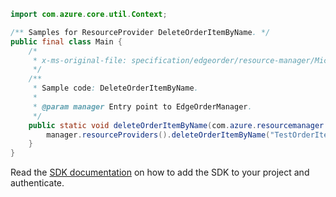 ```java
import com.azure.core.util.Context;

/** Samples for ResourceProvider DeleteOrderItemByName. */
public final class Main {
    /*
     * x-ms-original-file: specification/edgeorder/resource-manager/Microsoft.EdgeOrder/stable/2021-12-01/examples/DeleteOrderItemByName.json
     */
    /**
     * Sample code: DeleteOrderItemByName.
     *
     * @param manager Entry point to EdgeOrderManager.
     */
    public static void deleteOrderItemByName(com.azure.resourcemanager.edgeorder.EdgeOrderManager manager) {
        manager.resourceProviders().deleteOrderItemByName("TestOrderItemName01", "TestRG", Context.NONE);
    }
}
```

Read the [SDK documentation](https://github.com/Azure/azure-sdk-for-java/blob/azure-resourcemanager-edgeorder_1.0.0-beta.1/sdk/edgeorder/azure-resourcemanager-edgeorder/README.md) on how to add the SDK to your project and authenticate.
